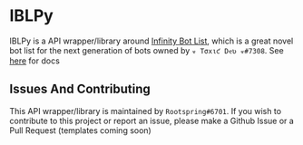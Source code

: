 # IBLPy

IBLPy is a API wrapper/library around [Infinity Bot List](https://infinitybotlist.com), which is a great novel bot list for the next generation of bots owned by ``☣ Tσxιƈ Dҽʋ ☣#7308``. See [here](https://iblpy.bristleroot.me) for docs

## Issues And Contributing

This API wrapper/library is maintained by ``Rootspring#6701``. If you wish to contribute to this project or report an issue, please make a Github Issue or a Pull Request (templates coming soon)
